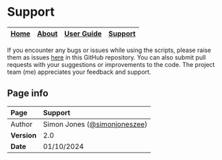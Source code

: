 # Support

| [Home](README.md) | [About](about.md) | [User Guide](user.md) | [Support](support.md) | 
| --- | --- | --- | --- |

If you encounter any bugs or issues while using the scripts, please raise them as issues [here](https://github.com/SimonJonesZEE/MicrosoftTeamsPhone-SoftwareUpdater/issues) in this GitHub repository. You can also submit pull requests with your suggestions or improvements to the code. The project team (me) appreciates your feedback and support. 

## Page info

| Page | Support |
| :--- | :--- |
| Author | Simon Jones ([@simonjoneszee](https://github.com/simonjoneszee)) |
| **Version** | 2.0 |
| **Date** | 01/10/2024 |
